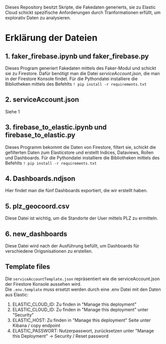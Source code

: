 
Dieses Repository besitzt Skripte, die Fakedaten generierts, sie zu Elastic Cloud schickt spezifische Anforderungen durch Tranformationen erfüllt, um explorativ Daten zu analysieren.

# Erklärung der Dateien

## 1. faker_firebase.ipynb und faker_firebase.py 
Dieses Program generiert Fakedaten mittels des Faker-Modul und schickt sie zu Firestore. Dafür benötigt man die Datei *serviceAccount.json*, die man in der Firestore Konsole findet.
Für die Pythondatei installiere die Bibliotheken mittels des Befehlts `! pip install -r requirements.txt`

## 2. serviceAccount.json
Siehe 1

## 3. firebase_to_elastic.ipynb und firebase_to_elastic.py
Dieses Programm bekommt die Daten von Firestore, filtert sie, schickt die gefilterten Daten zum Elasticstore und erstellt Indices, Dataviews, Rollen und Dashboards. Für die Pythondatei installiere die Bibliotheken mittels des Befehlts `! pip install -r requirements.txt`

## 4. Dashboards.ndjson
Hier findet man die fünf Dashboards exportiert, die wir erstellt haben.

## 5. plz_geocoord.csv
Diese Datei ist wichtig, um die Standorte der User mittels PLZ zu ermitteln.

## 6. new_dashboards 
Diese Datei wird nach der Ausführung befüllt, um Dashboards für verschiedene Origsnisationen zu erstellen. 

## Template files
Die `serviceAccountTemplate.json` repräsentiert wie die serviceAccount.json der Firestore Konsole aussehen wird. <br>
Die `.env.template` muss ersetzt werden durch eine .env Datei mit den Daten aus Elastic: <br>
<ol>
<li>ELASTIC_CLOUD_ID: Zu finden in "Manage this deployment"</li>
<li>ELASTIC_CLOUD_ID: Zu finden in "Manage this deployment" unter "Security"</li>
<li>ELASTIC_HOST: Zu finden in "Manage this deployment" Seite unter Kibana / copy endpoint</li>
<li>ELASTIC_PASSWORT: Nutzerpasswort, zurücksetzen unter "Manage this Deployment" -> Security / Reset password</li> 
</ol>

